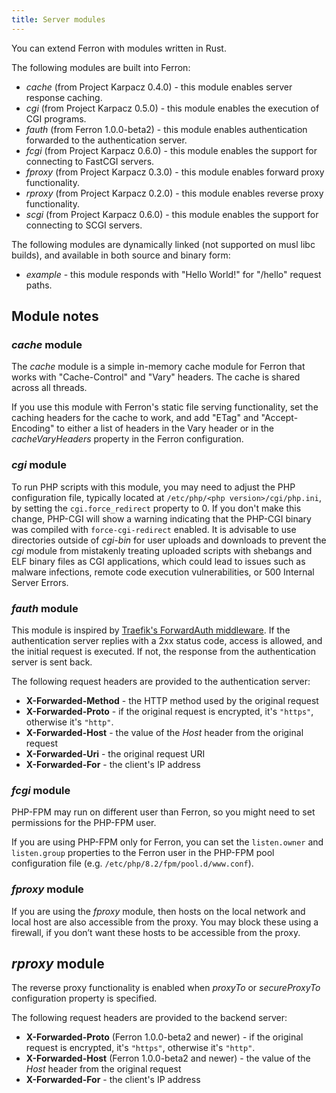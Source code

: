 ```yaml
---
title: Server modules
---
```


You can extend Ferron with modules written in Rust.

The following modules are built into Ferron:

- _cache_ (from Project Karpacz 0.4.0) - this module enables server response caching.
- _cgi_ (from Project Karpacz 0.5.0) - this module enables the execution of CGI programs.
- _fauth_ (from Ferron 1.0.0-beta2) - this module enables authentication forwarded to the authentication server.
- _fcgi_ (from Project Karpacz 0.6.0) - this module enables the support for connecting to FastCGI servers.
- _fproxy_ (from Project Karpacz 0.3.0) - this module enables forward proxy functionality.
- _rproxy_ (from Project Karpacz 0.2.0) - this module enables reverse proxy functionality.
- _scgi_ (from Project Karpacz 0.6.0) - this module enables the support for connecting to SCGI servers.

The following modules are dynamically linked (not supported on musl libc builds), and available in both source and binary form:

- _example_ - this module responds with "Hello World!" for "/hello" request paths.

## Module notes

### _cache_ module

The _cache_ module is a simple in-memory cache module for Ferron that works with "Cache-Control" and "Vary" headers. The cache is shared across all threads.

If you use this module with Ferron's static file serving functionality, set the caching headers for the cache to work, and add "ETag" and "Accept-Encoding" to either a list of headers in the Vary header or in the _cacheVaryHeaders_ property in the Ferron configuration.

### _cgi_ module

To run PHP scripts with this module, you may need to adjust the PHP configuration file, typically located at `/etc/php/<php version>/cgi/php.ini`, by setting the `cgi.force_redirect` property to 0. If you don't make this change, PHP-CGI will show a warning indicating that the PHP-CGI binary was compiled with `force-cgi-redirect` enabled. It is advisable to use directories outside of _cgi-bin_ for user uploads and downloads to prevent the _cgi_ module from mistakenly treating uploaded scripts with shebangs and ELF binary files as CGI applications, which could lead to issues such as malware infections, remote code execution vulnerabilities, or 500 Internal Server Errors.

### _fauth_ module

This module is inspired by [Traefik's ForwardAuth middleware](https://doc.traefik.io/traefik/middlewares/http/forwardauth/). If the authentication server replies with a 2xx status code, access is allowed, and the initial request is executed. If not, the response from the authentication server is sent back.

The following request headers are provided to the authentication server:
- **X-Forwarded-Method** - the HTTP method used by the original request
- **X-Forwarded-Proto** - if the original request is encrypted, it's `"https"`, otherwise it's `"http"`.
- **X-Forwarded-Host** - the value of the _Host_ header from the original request
- **X-Forwarded-Uri** - the original request URI
- **X-Forwarded-For** - the client's IP address

### _fcgi_ module

PHP-FPM may run on different user than Ferron, so you might need to set permissions for the PHP-FPM user.

If you are using PHP-FPM only for Ferron, you can set the `listen.owner` and `listen.group` properties to the Ferron user in the PHP-FPM pool configuration file (e.g. `/etc/php/8.2/fpm/pool.d/www.conf`).

### _fproxy_ module

If you are using the _fproxy_ module, then hosts on the local network and local host are also accessible from the proxy. You may block these using a firewall, if you don’t want these hosts to be accessible from the proxy.

## _rproxy_ module

The reverse proxy functionality is enabled when _proxyTo_ or _secureProxyTo_ configuration property is specified.

The following request headers are provided to the backend server:
- **X-Forwarded-Proto** (Ferron 1.0.0-beta2 and newer) - if the original request is encrypted, it's `"https"`, otherwise it's `"http"`.
- **X-Forwarded-Host** (Ferron 1.0.0-beta2 and newer) - the value of the _Host_ header from the original request
- **X-Forwarded-For** - the client's IP address